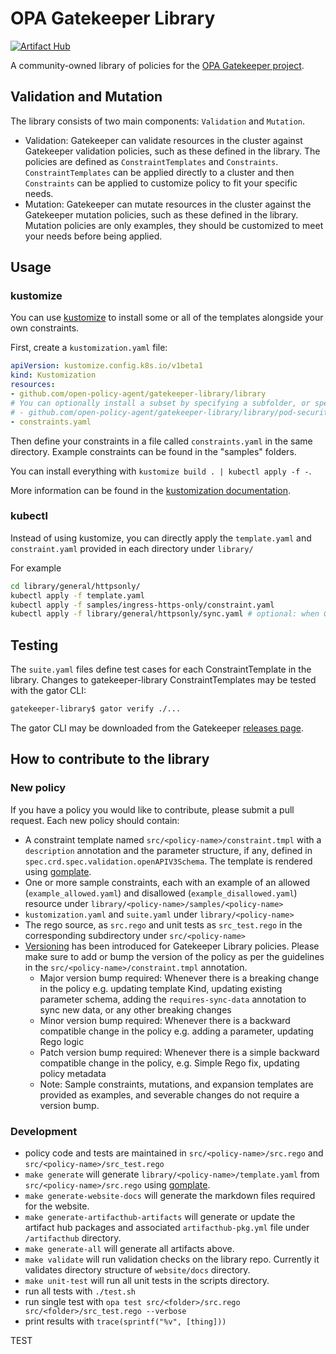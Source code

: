 # OPA Gatekeeper Library
[![Artifact Hub](https://img.shields.io/endpoint?url=https://artifacthub.io/badge/repository/gatekeeper-policies)](https://artifacthub.io/packages/search?repo=gatekeeper-policies)

A community-owned library of policies for the [OPA Gatekeeper project](https://open-policy-agent.github.io/gatekeeper/website/docs/).

## Validation and Mutation
The library consists of two main components: `Validation` and `Mutation`.
- Validation: Gatekeeper can validate resources in the cluster against Gatekeeper validation policies, such as these defined in the library. The policies are defined as `ConstraintTemplates` and `Constraints`. `ConstraintTemplates` can be applied directly to a cluster and then `Constraints` can be applied to customize policy to fit your specific needs.
- Mutation: Gatekeeper can mutate resources in the cluster against the Gatekeeper mutation policies, such as these defined in the library. Mutation policies are only examples, they should be customized to meet your needs before being applied.

## Usage

### kustomize

You can use [kustomize](https://kubectl.docs.kubernetes.io/installation/kustomize/) to install some or all of the templates alongside your own constraints.

First, create a `kustomization.yaml` file:

```yaml
apiVersion: kustomize.config.k8s.io/v1beta1
kind: Kustomization
resources:
- github.com/open-policy-agent/gatekeeper-library/library
# You can optionally install a subset by specifying a subfolder, or specify a commit SHA
# - github.com/open-policy-agent/gatekeeper-library/library/pod-security-policy?ref=0c82f402fb3594097a90d15215ae223267f5b955
- constraints.yaml
```

Then define your constraints in a file called `constraints.yaml` in the same directory. Example constraints can be found in the "samples" folders.

You can install everything with `kustomize build . | kubectl apply -f -`.

More information can be found in the [kustomization documentation](https://kubectl.docs.kubernetes.io/references/kustomize/kustomization/).

### kubectl

Instead of using kustomize, you can directly apply the `template.yaml` and `constraint.yaml` provided in each directory under `library/`

For example

```bash
cd library/general/httpsonly/
kubectl apply -f template.yaml
kubectl apply -f samples/ingress-https-only/constraint.yaml
kubectl apply -f library/general/httpsonly/sync.yaml # optional: when GK is running with OPA cache
```

## Testing

The `suite.yaml` files define test cases for each ConstraintTemplate in the library.
Changes to gatekeeper-library ConstraintTemplates may be tested with the gator CLI:

```bash
gatekeeper-library$ gator verify ./...
```

The gator CLI may be downloaded from the Gatekeeper
[releases page](https://github.com/open-policy-agent/gatekeeper/releases).

## How to contribute to the library

### New policy

If you have a policy you would like to contribute, please submit a pull request.
Each new policy should contain:

* A constraint template named `src/<policy-name>/constraint.tmpl` with a `description` annotation and the parameter structure, if any, defined in `spec.crd.spec.validation.openAPIV3Schema`. The template is rendered using [gomplate](https://docs.gomplate.ca/).
* One or more sample constraints, each with an example of an allowed (`example_allowed.yaml`) and disallowed (`example_disallowed.yaml`) resource under `library/<policy-name>/samples/<policy-name>`
* `kustomization.yaml` and `suite.yaml` under `library/<policy-name>`
* The rego source, as `src.rego` and unit tests as `src_test.rego` in the corresponding subdirectory under `src/<policy-name>`
* [Versioning](https://docs.google.com/document/d/1IYiypA-mRcdfSVfmoeyuaeG8XtA1u4GkcqH3kEkv2uw/edit) has been introduced for Gatekeeper Library policies. Please make sure to add or bump the version of the policy as per the guidelines in the `src/<policy-name>/constraint.tmpl` annotation.
  * Major version bump required: Whenever there is a breaking change in the policy e.g.  updating template Kind, updating existing parameter schema, adding the `requires-sync-data` annotation to sync new data, or any other breaking changes
  * Minor version bump required: Whenever there is a backward compatible change in the policy e.g. adding a parameter, updating Rego logic
  * Patch version bump required: Whenever there is a simple backward compatible change in the policy, e.g. Simple Rego fix, updating policy metadata
  * Note: Sample constraints, mutations, and expansion templates are provided as examples, and severable changes do not require a version bump.

### Development

* policy code and tests are maintained in `src/<policy-name>/src.rego` and `src/<policy-name>/src_test.rego`
* `make generate` will generate `library/<policy-name>/template.yaml` from `src/<policy-name>/src.rego` using [gomplate](https://docs.gomplate.ca/).
* `make generate-website-docs` will generate the markdown files required for the website.
* `make generate-artifacthub-artifacts` will generate or update the artifact hub packages and associated `artifacthub-pkg.yml` file under `/artifacthub` directory.
* `make generate-all` will generate all artifacts above.
* `make validate` will run validation checks on the library repo. Currently it validates directory structure of `website/docs` directory.
* `make unit-test` will run all unit tests in the scripts directory.
* run all tests with `./test.sh`
* run single test with `opa test src/<folder>/src.rego src/<folder>/src_test.rego --verbose`
* print results with `trace(sprintf("%v", [thing]))`


TEST